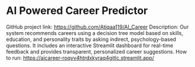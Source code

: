 # AI Powered Career Predictor

GitHub project link: https://github.com/Atiqaa119/AI_Career
Description: Our system recommends careers using a decision tree model based on skills, education, and personality traits by asking indirect, psychology-based questions. It includes an interactive Streamlit dashboard for real-time feedback and provides transparent, personalized career suggestions.
How to run: https://aicareer-roqyv4htrdxkyraq4gitlc.streamlit.app/

